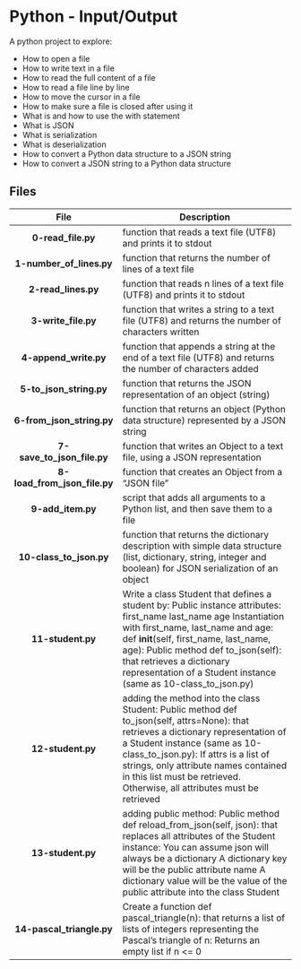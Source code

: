 
# Python - Input/Output

A python project to explore:

- How to open a file
- How to write text in a file
- How to read the full content of a file
- How to read a file line by line
- How to move the cursor in a file
- How to make sure a file is closed after using it
- What is and how to use the with statement
- What is JSON
- What is serialization
- What is deserialization
- How to convert a Python data structure to a JSON string
- How to convert a JSON string to a Python data structure

## Files

|             File              | Description                                                                                                                                                                                                                                                                                                                             |
|:-----------------------------:|-----------------------------------------------------------------------------------------------------------------------------------------------------------------------------------------------------------------------------------------------------------------------------------------------------------------------------------------|
|      **0-read_file.py**       | function that reads a text file (UTF8) and prints it to stdout                                                                                                                                                                                                                                                                          |
|   **1-number_of_lines.py**    | function that returns the number of lines of a text file                                                                                                                                                                                                                                                                                |
|      **2-read_lines.py**      | function that reads n lines of a text file (UTF8) and prints it to stdout                                                                                                                                                                                                                                                               |
|      **3-write_file.py**      | function that writes a string to a text file (UTF8) and returns the number of characters written                                                                                                                                                                                                                                        |
|     **4-append_write.py**     | function that appends a string at the end of a text file (UTF8) and returns the number of characters added                                                                                                                                                                                                                              |
|    **5-to_json_string.py**    | function that returns the JSON representation of an object (string)                                                                                                                                                                                                                                                                     |
|   **6-from_json_string.py**   | function that returns an object (Python data structure) represented by a JSON string                                                                                                                                                                                                                                                    |
|  **7-save_to_json_file.py**   | function that writes an Object to a text file, using a JSON representation                                                                                                                                                                                                                                                              |
| **8-load_from_json_file.py**  | function that creates an Object from a “JSON file”                                                                                                                                                                                                                                                                                      |
|       **9-add_item.py**       | script that adds all arguments to a Python list, and then save them to a file                                                                                                                                                                                                                                                           |
|    **10-class_to_json.py**    | function that returns the dictionary description with simple data structure (list, dictionary, string, integer and boolean) for JSON serialization of an object                                                                                                                                                                         |
|       **11-student.py**       | Write a class Student that defines a student by: Public instance attributes: first_name last_name age Instantiation with first_name, last_name and age: def **init**(self, first_name, last_name, age): Public method def to_json(self): that retrieves a dictionary representation of a Student instance (same as 10-class_to_json.py) |
|       **12-student.py**       | adding the method into the class Student: Public method def to_json(self, attrs=None): that retrieves a dictionary representation of a Student instance (same as 10-class_to_json.py): If attrs is a list of strings, only attribute names contained in this list must be retrieved. Otherwise, all attributes must be retrieved        |
|       **13-student.py**       | adding public method: Public method def reload_from_json(self, json): that replaces all attributes of the Student instance: You can assume json will always be a dictionary A dictionary key will be the public attribute name A dictionary value will be the value of the public attribute into the class Student                      |
|   **14-pascal_triangle.py**   | Create a function def pascal_triangle(n): that returns a list of lists of integers representing the Pascal’s triangle of n: Returns an empty list if n <= 0                                                                                                                                                                             |
